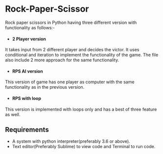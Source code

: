 # Rock-Paper-Scissor
Rock paper scissors in Python having three different version with functionality as follows:-
- #### 2 Player version
It takes input from 2 different player and decides the victor. It uses conditional and iteration to implement the functionality of the game. The file also include 2 more approach for the same functionality.

- #### RPS AI version 
This version of game has one player as computer with the same functionality as in the previous version.

- #### RPS with loop 
This version is implemented with loops only and has a best of three feature as well.

## Requirements 

- A system with python interpreter(preferably 3.6 or above).
- Text editor(Preferably Sublime) to view code and Terminal to run code.

